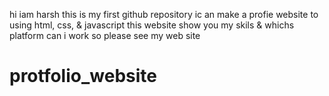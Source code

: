 hi iam harsh this is my first github repository 
ic an make a profie website to using html, css, & javascript
this website show you my skils & whichs platform can i work 
so please see my web site 

# protfolio_website
